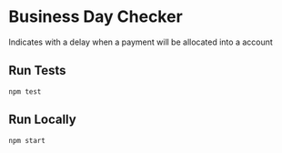 # Business Day Checker
Indicates with a delay when a payment will be allocated into a account 

## Run Tests

```
npm test 
```

## Run Locally

```
npm start
```
